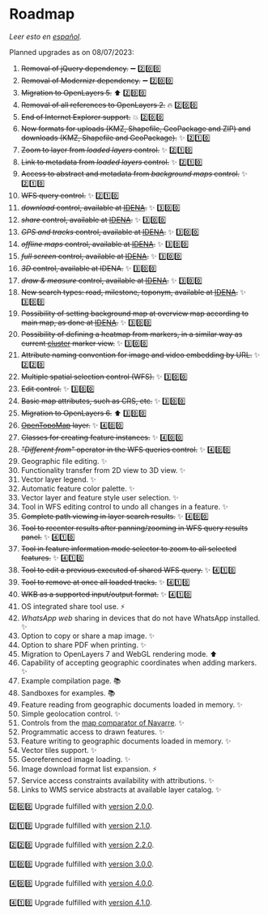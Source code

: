 # Roadmap
*Leer esto en [español](./roadmap.es-ES.md).*

Planned upgrades as on 08/07/2023:
1.	~~Removal of jQuery dependency.~~ :heavy_minus_sign: :two::zero::zero:
2.	~~Removal of Modernizr dependency.~~ :heavy_minus_sign: :two::zero::zero:
3.	~~Migration to OpenLayers 5.~~ :arrow_up: :two::zero::zero:
4.	~~Removal of all references to OpenLayers 2.~~ :fire: :two::zero::zero:
5.	~~End of Internet Explorer support.~~ :boom: :two::zero::zero:
6.	~~New formats for uploads (KMZ, Shapefile, GeoPackage and ZIP) and downloads (KMZ, Shapefile and GeoPackage).~~ :sparkles: :two::one::zero:
7.	~~Zoom to layer from *loaded layers* control.~~ :sparkles: :two::one::zero:
8.	~~Link to metadata from *loaded layers* control.~~ :sparkles: :two::one::zero:
9.	~~Access to abstract and metadata from *background maps* control.~~ :sparkles: :two::one::zero:
10. ~~WFS query control.~~ :sparkles: :two::one::zero:
11.	~~*download* control, available at [IDENA](https://idena.navarra.es/navegar/?lang=en "Spatial Data Infrastructure of Navarre").~~ :sparkles: :three::zero::zero:
12.	~~*share* control, available at [IDENA](https://idena.navarra.es/navegar/?lang=en "Spatial Data Infrastructure of Navarre").~~ :sparkles: :three::zero::zero:
13.	~~*GPS and tracks* control, available at [IDENA](https://idena.navarra.es/navegar/?lang=en "Spatial Data Infrastructure of Navarre").~~ :sparkles: :three::zero::zero:
14.	~~*offline maps* control, available at [IDENA](https://idena.navarra.es/navegar/?lang=en "Spatial Data Infrastructure of Navarre").~~ :sparkles: :three::zero::zero:
15.	~~*full screen* control, available at [IDENA](https://idena.navarra.es/navegar/?lang=en "Spatial Data Infrastructure of Navarre").~~ :sparkles: :three::zero::zero:
16.	~~*3D* control, available at IDENA.~~ :sparkles: :three::zero::zero:
17.	~~*draw & measure* control, available at [IDENA](https://idena.navarra.es/navegar/?lang=en "Spatial Data Infrastructure of Navarre").~~ :sparkles: :three::zero::zero:
18.	~~New search types: road, milestone, toponym, available at [IDENA](https://idena.navarra.es/navegar/?lang=en "Spatial Data Infrastructure of Navarre").~~ :sparkles: :three::zero::zero:
19.	~~Possibility of setting background map at overview map according to main map, as done at [IDENA](https://idena.navarra.es/navegar/?lang=en "Spatial Data Infrastructure of Navarre").~~ :sparkles: :three::zero::zero:
20.	~~Possibility of defining a heatmap from markers, in a similar way as current [cluster](http://sitna.navarra.es/api/examples/cfg.ClusterStyleOptions.point.html) marker view.~~ :sparkles: :three::zero::zero:
21. ~~Attribute naming convention for image and video embedding by URL.~~ :sparkles: :two::two::zero:
22. ~~Multiple spatial selection control (WFS).~~ :sparkles: :three::zero::zero:
23. ~~Edit control.~~ :sparkles: :three::zero::zero:
24. ~~Basic map attributes, such as CRS, etc.~~ :sparkles: :three::zero::zero:
25. ~~Migration to OpenLayers 6.~~ :arrow_up: :three::zero::zero:
26. ~~[OpenTopoMap](https://opentopomap.org/) layer.~~ ✨ :four::zero::zero:
27. ~~Classes for creating feature instances.~~ ✨ :four::zero::zero:
28. ~~_"Different from"_ operator in the WFS queries control.~~ ✨ :four::zero::zero:
29. Geographic file editing. ✨
30. Functionality transfer from 2D view to 3D view. ✨
31. Vector layer legend. ✨
32. Automatic feature color palette. ✨
33. Vector layer and feature style user selection. ✨
34. Tool in WFS editing control to undo all changes in a feature. ✨
35. ~~Complete path viewing in layer search results.~~ ✨ :four::zero::zero:
36. ~~Tool to recenter results after panning/zooming in WFS query results panel.~~ ✨ :four::one::zero:
37. ~~Tool in feature information mode selector to zoom to all selected features.~~ ✨ :four::one::zero:
38. ~~Tool to edit a previous executed of shared WFS query.~~ ✨ :four::one::zero:
39. ~~Tool to remove at once all loaded tracks.~~ ✨ :four::one::zero:
40. ~~WKB as a supported input/output format.~~ ✨ :four::one::zero:
41. OS integrated share tool use. ⚡
42. _WhatsApp web_ sharing in devices that do not have WhatsApp installed. ✨
43. Option to copy or share a map image. ✨
44. Option to share PDF when printing. ✨
45. Migration to OpenLayers 7 and WebGL rendering mode. ⬆️
46. Capability of accepting geographic coordinates when adding markers. ✨
47. Example compilation page. 📚
48. Sandboxes for examples. 📚
49. Feature reading from geographic documents loaded in memory. ✨
50. Simple geolocation control. ✨
51. Controls from the [map comparator of Navarre](https://comparamapas.navarra.es/?lang=en-US). ✨
52. Programmatic access to drawn features. ✨
53. Feature writing to geographic documents loaded in memory. ✨
54. Vector tiles support. ✨
55. Georeferenced image loading. ✨
56. Image download format list expansion. ⚡
57. Service access constraints availability with attributions. ✨
58. Links to WMS service abstracts at available layer catalog. ✨

:two::zero::zero: Upgrade fulfilled with [version 2.0.0](https://github.com/sitna/api-sitna/releases/tag/v2.0.0).

:two::one::zero: Upgrade fulfilled with [version 2.1.0](https://github.com/sitna/api-sitna/releases/tag/v2.1.0).

:two::two::zero: Upgrade fulfilled with [version 2.2.0](https://github.com/sitna/api-sitna/releases/tag/v2.2.0).

:three::zero::zero: Upgrade fulfilled with [version 3.0.0](https://github.com/sitna/api-sitna/releases/tag/v3.0.0).

:four::zero::zero: Upgrade fulfilled with [version 4.0.0](https://github.com/sitna/api-sitna/releases/tag/v4.0.0).

:four::one::zero: Upgrade fulfilled with [version 4.1.0](https://github.com/sitna/api-sitna/releases/tag/v4.1.0).
